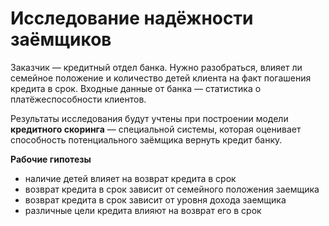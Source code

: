 # Исследование надёжности заёмщиков

Заказчик — кредитный отдел банка. Нужно разобраться, влияет ли семейное положение и количество детей клиента на факт погашения кредита в срок. Входные данные от банка — статистика о платёжеспособности клиентов.

Результаты исследования будут учтены при построении модели **кредитного скоринга** — специальной системы, которая оценивает способность потенциального заёмщика вернуть кредит банку.

**Рабочие гипотезы**

- наличие детей влияет на возврат кредита в срок
- возврат кредита в срок зависит от семейного положения заемщика
- возврат кредита в срок зависит от уровня дохода заемщика
- различные цели кредита влияют на возврат его в срок

